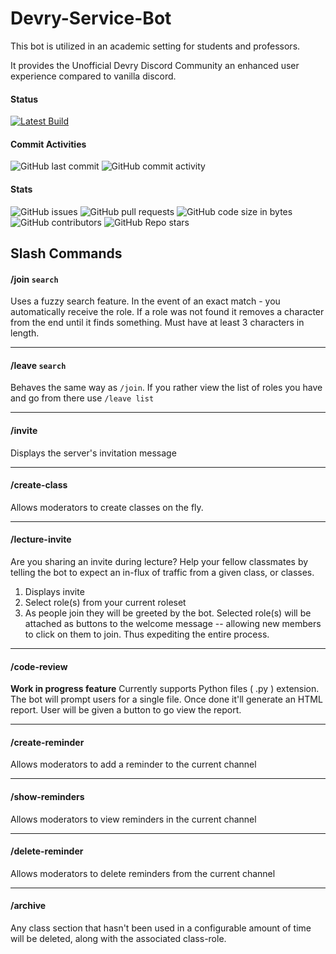 # Devry-Service-Bot

This bot is utilized in an academic setting for students and professors.

It provides the Unofficial Devry Discord Community an 
enhanced user experience compared to vanilla discord.

#### Status
[![Latest Build](https://github.com/Unofficial-Devry-IT/DevryCommunity/actions/workflows/dotnet.yml/badge.svg)](https://github.com/Unofficial-Devry-IT/DevryCommunity/actions/workflows/dotnet.yml)

#### Commit Activities
![GitHub last commit](https://img.shields.io/github/last-commit/Unofficial-Devry-IT/DevryCommunity?label=Last%20Commit)
![GitHub commit activity](https://img.shields.io/github/commit-activity/m/Unofficial-Devry-IT/DevryCommunity?label=Commit%20Activity)

#### Stats
![GitHub issues](https://img.shields.io/github/issues/Unofficial-Devry-IT/DevryCommunity?label=Issues)
![GitHub pull requests](https://img.shields.io/github/issues-pr/Unofficial-Devry-IT/DevryCommunity?label=PRs)
![GitHub code size in bytes](https://img.shields.io/github/languages/code-size/Unofficial-Devry-IT/DevryCommunity?label=Size)
![GitHub contributors](https://img.shields.io/github/contributors/Unofficial-Devry-IT/DevryCommunity)
![GitHub Repo stars](https://img.shields.io/github/stars/Unofficial-Devry-IT/DevryCommunity?label=Stars)



## Slash Commands

#### /join `search`
  
  Uses a fuzzy search feature. In the event of an exact match - you automatically receive the role.
  If a role was not found it removes a character from the end until it finds something. Must have 
  at least 3 characters in length.

----

#### /leave `search`
  
  Behaves the same way as `/join`. If you rather view the list of roles you have and go from there use 
  `/leave list`
  
----

#### /invite
  
  Displays the server's invitation message

----

#### /create-class
  
  Allows moderators to create classes on the fly.
  
----

#### /lecture-invite
   Are you sharing an invite during lecture? Help your fellow classmates by telling the bot to expect an in-flux of traffic from a given class, or classes.
   
   1. Displays invite
   2. Select role(s) from your current roleset
   3. As people join they will be greeted by the bot. Selected role(s) will be attached as buttons to the welcome message -- allowing new members to click on them to join. Thus expediting the entire process. 

----
#### /code-review

**Work in progress feature**
Currently supports Python files ( .py ) extension. The bot will prompt users for a single file. Once done it'll generate an HTML report. User will be given a button to go view the report.

----

#### /create-reminder
  
  Allows moderators to add a reminder to the current channel

----

#### /show-reminders
  
  Allows moderators to view reminders in the current channel
 
 ----
 
#### /delete-reminder
  
  Allows moderators to delete reminders from the current channel

----

#### /archive
  
  Any class section that hasn't been used in a configurable amount of time will be deleted, along with the associated class-role.
